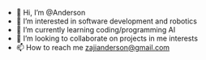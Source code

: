 - 👋 Hi, I’m @Anderson
- 👀 I’m interested in software development and robotics
- 🌱 I’m currently learning coding/programming AI
- 💞️ I’m looking to collaborate on projects in me interests
- 📫 How to reach me zajianderson@gmail.com

<!---
AndersonZaji/AndersonZaji is a ✨ special ✨ repository because its `README.md` (this file) appears on your GitHub profile.
You can click the Preview link to take a look at your changes.
--->
